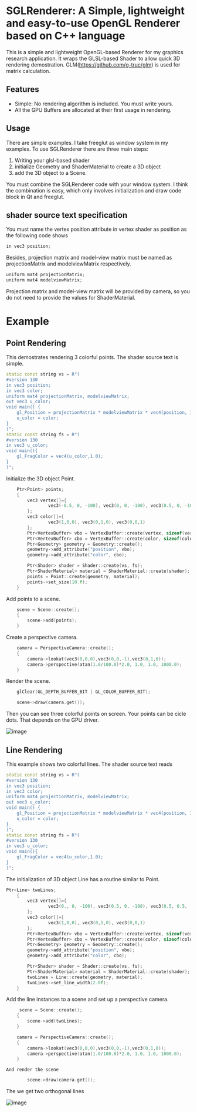 # SGLRenderer: A Simple, lightweight and easy-to-use OpenGL Renderer based on C++ language

This is a simple and lightweight OpenGL-based Renderer for my graphics research application. 
It wraps the GLSL-based Shader to allow quick 3D rendering demostration.
GLM(https://github.com/g-truc/glm) is used for matrix calculation.


## Features
+ Simple: No rendering algorithm is included. You must write yours.
+ All the GPU Buffers are allocated at their first usage in rendering.

## Usage
There are simple examples. I take freeglut as window system in my examples. To use SGLRenderer there are three main steps:
1. Writing your glsl-based shader
2. initialize Geometry and ShaderMaterial to create a 3D object
3. add the 3D object to a Scene.

You must combine the SGLRenderer code with your window system. I think the combination is easy, 
which only involves initialization and draw code block in Qt and freeglut.
## shader source text specification
You must name the vertex position attribute in vertex shader as position as the following code shows
```C++
in vec3 position;
```
Besides, projection matrix and model-view matrix must be named as projectionMatrix and modelviewMatrix respectively.
```C++
uniform mat4 projectionMatrix;
uniform mat4 modelviewMatrix;
```
Projection matrix and model-view matrix will be provided by camera, so you do not need to provide the values for ShaderMaterial.


# Example
## Point Rendering
This demostrates rendering 3 colorful points. The shader source text is simple.
```C++
static const string vs = R"(
#version 130
in vec3 position;
in vec3 color;
uniform mat4 projectionMatrix, modelviewMatrix;
out vec3 u_color;
void main() {
    gl_Position = projectionMatrix * modelviewMatrix * vec4(position, 1.0);
    u_color = color;
}
)";
static const string fs = R"(
#version 130
in vec3 u_color;
void main(){
    gl_FragColor = vec4(u_color,1.0);
}
)";
```
Initialize the 3D object Point.
```C++
    Ptr<Point> points;
    {
        vec3 vertex[]={
                vec3(-0.5, 0, -100), vec3(0, 0, -100), vec3(0.5, 0, -100)
        };
        vec3 color[]={
                vec3(1,0,0), vec3(0,1,0), vec3(0,0,1)
        };
        Ptr<VertexBuffer> vbo = VertexBuffer::create(vertex, sizeof(vertex), sizeof(vec3));
        Ptr<VertexBuffer> cbo = VertexBuffer::create(color, sizeof(color), sizeof(vec3));
        Ptr<Geometry> geometry = Geometry::create();
        geometry->add_attribute("position", vbo);
        geometry->add_attribute("color", cbo);

        Ptr<Shader> shader = Shader::create(vs, fs);
        Ptr<ShaderMaterial> material = ShaderMaterial::create(shader);
        points = Point::create(geometry, material);
        points->set_size(10.f);
    }
```

Add points to a scene.
```C++
    scene = Scene::create();
    {
        scene->add(points);
    }
```

Create a perspective camera.
```C++
    camera = PerspectiveCamera::create();
    {
        camera->lookat(vec3(0,0,0),vec3(0,0,-1),vec3(0,1,0));
        camera->perspective(atan(1.0/100.0)*2.0, 1.0, 1.0, 1000.0);
    }
```
Render the scene.
```C++
    glClear(GL_DEPTH_BUFFER_BIT | GL_COLOR_BUFFER_BIT);

    scene->draw(camera.get());
```
Then you can see three colorful points on screen. Your points can be cicle dots. That depends on the GPU driver.

![image](points.png)

## Line Rendering
This example shows two colorful lines. The shader source text reads
```C++
static const string vs = R"(
#version 130
in vec3 position;
in vec3 color;
uniform mat4 projectionMatrix, modelviewMatrix;
out vec3 u_color;
void main() {
    gl_Position = projectionMatrix * modelviewMatrix * vec4(position, 1.0);
    u_color = color;
}
)";
static const string fs = R"(
#version 130
in vec3 u_color;
void main(){
    gl_FragColor = vec4(u_color,1.0);
}
)";
```

The initialization of 3D object Line has a routine similar to Point.
```C++
Ptr<Line> twoLines;
    {
        vec3 vertex[]={
                vec3(0., 0, -100), vec3(0.5, 0, -100), vec3(0.5, 0.5, -100)
        };
        vec3 color[]={
                vec3(1,0,0), vec3(0,1,0), vec3(0,0,1)
        };
        Ptr<VertexBuffer> vbo = VertexBuffer::create(vertex, sizeof(vertex), sizeof(vec3));
        Ptr<VertexBuffer> cbo = VertexBuffer::create(color, sizeof(color), sizeof(vec3));
        Ptr<Geometry> geometry = Geometry::create();
        geometry->add_attribute("position", vbo);
        geometry->add_attribute("color", cbo);

        Ptr<Shader> shader = Shader::create(vs, fs);
        Ptr<ShaderMaterial> material = ShaderMaterial::create(shader);
        twoLines = Line::create(geometry, material);
        twoLines->set_line_width(2.0f);
    }
```

 Add the line instances to a scene and set up a perspective camera.
```C++
     scene = Scene::create();
    {
        scene->add(twoLines);
    }

    camera = PerspectiveCamera::create();
    {
        camera->lookat(vec3(0,0,0),vec3(0,0,-1),vec3(0,1,0));
        camera->perspective(atan(1.0/100.0)*2.0, 1.0, 1.0, 1000.0);
    }
```
    And render the scene
```C++
        scene->draw(camera.get());
```
The we get two orthogonal lines

![image](lines.png)
